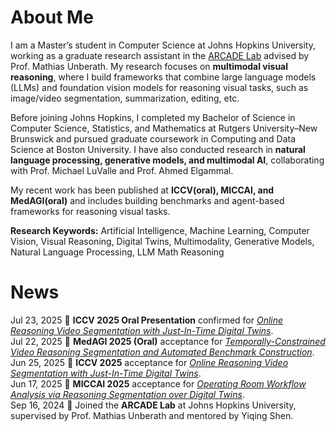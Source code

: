 About Me
======
I am a Master’s student in Computer Science at Johns Hopkins University, working as a graduate research assistant in the [ARCADE Lab](https://arcade.cs.jhu.edu/) advised by Prof. Mathias Unberath. My research focuses on **multimodal visual reasoning**, where I build frameworks that combine large language models (LLMs) and foundation vision models for reasoning visual tasks, such as image/video segmentation, summarization, editing, etc.  

Before joining Johns Hopkins, I completed my Bachelor of Science in Computer Science, Statistics, and Mathematics at Rutgers University–New Brunswick and pursued graduate coursework in Computing and Data Science at Boston University. I have also conducted research in **natural language processing, generative models, and multimodal AI**, collaborating with Prof. Michael LuValle and Prof. Ahmed Elgammal.  

My recent work has been published at **ICCV(oral), MICCAI, and MedAGI(oral)**  and includes building benchmarks and agent-based frameworks for reasoning visual tasks.  

**Research Keywords:** Artificial Intelligence, Machine Learning, Computer Vision, Visual Reasoning, Digital Twins, Multimodality, Generative Models, Natural Language Processing, LLM Math Reasoning

News
======
Jul 23, 2025 🎤 **ICCV 2025 Oral Presentation** confirmed for [*Online Reasoning Video Segmentation with Just-In-Time Digital Twins*](https://arxiv.org/abs/2503.21056).  
Jul 22, 2025 🎉 **MedAGI 2025 (Oral)** acceptance for [*Temporally-Constrained Video Reasoning Segmentation and Automated Benchmark Construction*](https://arxiv.org/abs/2507.16718).  
Jun 25, 2025 🎉 **ICCV 2025** acceptance for [*Online Reasoning Video Segmentation with Just-In-Time Digital Twins*](https://arxiv.org/abs/2503.21056).  
Jun 17, 2025 🎉 **MICCAI 2025** acceptance for [*Operating Room Workflow Analysis via Reasoning Segmentation over Digital Twins*](https://arxiv.org/abs/2503.21054).  
Sep 16, 2024 🚀 Joined the **ARCADE Lab** at Johns Hopkins University, supervised by Prof. Mathias Unberath and mentored by Yiqing Shen.  

